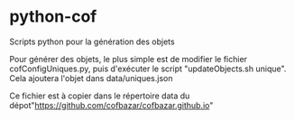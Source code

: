 # python-cof
Scripts python pour la génération des objets

Pour générer des objets, le plus simple est de modifier le fichier cofConfigUniques.py, puis d'exécuter le script "updateObjects.sh unique".
Cela ajoutera l'objet dans data/uniques.json

Ce fichier est à copier dans le répertoire data du dépot"https://github.com/cofbazar/cofbazar.github.io"
